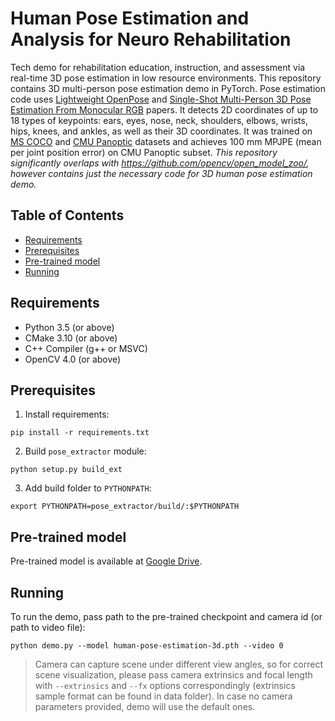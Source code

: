 # Human Pose Estimation and Analysis for Neuro Rehabilitation

Tech demo for rehabilitation education, instruction, and assessment via real-time 3D pose estimation in low resource environments. This repository contains 3D multi-person pose estimation demo in PyTorch. Pose estimation code uses [Lightweight OpenPose](https://arxiv.org/pdf/1811.12004.pdf) and [Single-Shot Multi-Person 3D Pose Estimation From Monocular RGB](https://arxiv.org/pdf/1712.03453.pdf) papers. It detects 2D coordinates of up to 18 types of keypoints: ears, eyes, nose, neck, shoulders, elbows, wrists, hips, knees, and ankles, as well as their 3D coordinates. It was trained on [MS COCO](http://cocodataset.org/#home) and [CMU Panoptic](http://domedb.perception.cs.cmu.edu/) datasets and achieves 100 mm MPJPE (mean per joint position error) on CMU Panoptic subset. *This repository significantly overlaps with https://github.com/opencv/open_model_zoo/, however contains just the necessary code for 3D human pose estimation demo.*



## Table of Contents

* [Requirements](#requirements)
* [Prerequisites](#prerequisites)
* [Pre-trained model](#pre-trained-model)
* [Running](#running)

## Requirements
* Python 3.5 (or above)
* CMake 3.10 (or above)
* C++ Compiler (g++ or MSVC)
* OpenCV 4.0 (or above)

## Prerequisites
1. Install requirements:
```
pip install -r requirements.txt
```
2. Build `pose_extractor` module:
```
python setup.py build_ext
```
3. Add build folder to `PYTHONPATH`:
```
export PYTHONPATH=pose_extractor/build/:$PYTHONPATH
```

## Pre-trained model <a name="pre-trained-model"/>

Pre-trained model is available at [Google Drive](https://drive.google.com/file/d/1niBUbUecPhKt3GyeDNukobL4OQ3jqssH/view?usp=sharing).

## Running

To run the demo, pass path to the pre-trained checkpoint and camera id (or path to video file):
```
python demo.py --model human-pose-estimation-3d.pth --video 0
```
> Camera can capture scene under different view angles, so for correct scene visualization, please pass camera extrinsics and focal length with `--extrinsics` and `--fx` options correspondingly (extrinsics sample format can be found in data folder). In case no camera parameters provided, demo will use the default ones.
